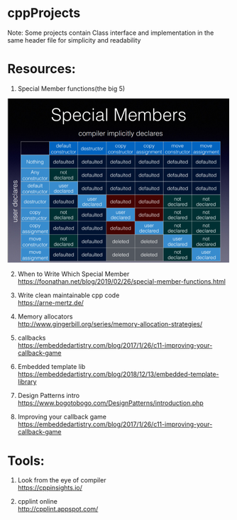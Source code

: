 # cppProjects
Note: Some projects contain Class interface and implementation in the same header file for simplicity and readability

# Resources:  
1. Special Member functions(the big 5)  
<img src ="resources/special_member_functions.png" width="500">
<!--- ![Special Member functions](resources/special_member_functions.png) --->

2. When to Write Which Special Member  
https://foonathan.net/blog/2019/02/26/special-member-functions.html

3. Write clean maintainable cpp code    
https://arne-mertz.de/

3. Memory allocators  
http://www.gingerbill.org/series/memory-allocation-strategies/

4. callbacks  
https://embeddedartistry.com/blog/2017/1/26/c11-improving-your-callback-game

5. Embedded template lib  
https://embeddedartistry.com/blog/2018/12/13/embedded-template-library

6. Design Patterns intro     
https://www.bogotobogo.com/DesignPatterns/introduction.php

7. Improving your callback game
https://embeddedartistry.com/blog/2017/1/26/c11-improving-your-callback-game


# Tools:
1. Look from the eye of compiler  
https://cppinsights.io/

2. cpplint online    
http://cpplint.appspot.com/

